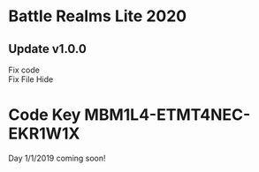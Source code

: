 # Battle Realms Lite 2020

## Update v1.0.0
Fix code\
Fix File Hide

# Code Key MBM1L4-ETMT4NEC-EKR1W1X
Day 1/1/2019 coming soon!
